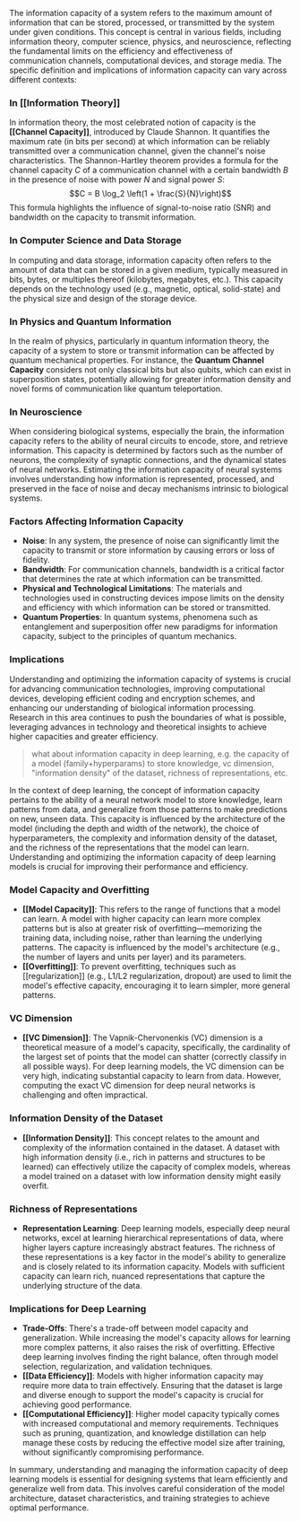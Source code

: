 The information capacity of a system refers to the maximum amount of information that can be stored, processed, or transmitted by the system under given conditions. This concept is central in various fields, including information theory, computer science, physics, and neuroscience, reflecting the fundamental limits on the efficiency and effectiveness of communication channels, computational devices, and storage media. The specific definition and implications of information capacity can vary across different contexts:

### In [[Information Theory]]
In information theory, the most celebrated notion of capacity is the **[[Channel Capacity]]**, introduced by Claude Shannon. It quantifies the maximum rate (in bits per second) at which information can be reliably transmitted over a communication channel, given the channel's noise characteristics. The Shannon-Hartley theorem provides a formula for the channel capacity $C$ of a communication channel with a certain bandwidth $B$ in the presence of noise with power $N$ and signal power $S$:
$$C = B \log_2 \left(1 + \frac{S}{N}\right)$$
This formula highlights the influence of signal-to-noise ratio (SNR) and bandwidth on the capacity to transmit information.

### In Computer Science and Data Storage
In computing and data storage, information capacity often refers to the amount of data that can be stored in a given medium, typically measured in bits, bytes, or multiples thereof (kilobytes, megabytes, etc.). This capacity depends on the technology used (e.g., magnetic, optical, solid-state) and the physical size and design of the storage device.

### In Physics and Quantum Information
In the realm of physics, particularly in quantum information theory, the capacity of a system to store or transmit information can be affected by quantum mechanical properties. For instance, the **Quantum Channel Capacity** considers not only classical bits but also qubits, which can exist in superposition states, potentially allowing for greater information density and novel forms of communication like quantum teleportation.

### In Neuroscience
When considering biological systems, especially the brain, the information capacity refers to the ability of neural circuits to encode, store, and retrieve information. This capacity is determined by factors such as the number of neurons, the complexity of synaptic connections, and the dynamical states of neural networks. Estimating the information capacity of neural systems involves understanding how information is represented, processed, and preserved in the face of noise and decay mechanisms intrinsic to biological systems.

### Factors Affecting Information Capacity

- **Noise**: In any system, the presence of noise can significantly limit the capacity to transmit or store information by causing errors or loss of fidelity.
- **Bandwidth**: For communication channels, bandwidth is a critical factor that determines the rate at which information can be transmitted.
- **Physical and Technological Limitations**: The materials and technologies used in constructing devices impose limits on the density and efficiency with which information can be stored or transmitted.
- **Quantum Properties**: In quantum systems, phenomena such as entanglement and superposition offer new paradigms for information capacity, subject to the principles of quantum mechanics.

### Implications
Understanding and optimizing the information capacity of systems is crucial for advancing communication technologies, improving computational devices, developing efficient coding and encryption schemes, and enhancing our understanding of biological information processing. Research in this area continues to push the boundaries of what is possible, leveraging advances in technology and theoretical insights to achieve higher capacities and greater efficiency.

>what about information capacity in deep learning, e.g. the capacity of a model (family+hyperparams) to store knowledge, vc dimension, "information density" of the dataset, richness of representations, etc.

In the context of deep learning, the concept of information capacity pertains to the ability of a neural network model to store knowledge, learn patterns from data, and generalize from those patterns to make predictions on new, unseen data. This capacity is influenced by the architecture of the model (including the depth and width of the network), the choice of hyperparameters, the complexity and information density of the dataset, and the richness of the representations that the model can learn. Understanding and optimizing the information capacity of deep learning models is crucial for improving their performance and efficiency.

### Model Capacity and Overfitting

- **[[Model Capacity]]**: This refers to the range of functions that a model can learn. A model with higher capacity can learn more complex patterns but is also at greater risk of overfitting—memorizing the training data, including noise, rather than learning the underlying patterns. The capacity is influenced by the model's architecture (e.g., the number of layers and units per layer) and its parameters.
- **[[Overfitting]]**: To prevent overfitting, techniques such as [[regularization]] (e.g., L1/L2 regularization, dropout) are used to limit the model's effective capacity, encouraging it to learn simpler, more general patterns.

### VC Dimension

- **[[VC Dimension]]**: The Vapnik-Chervonenkis (VC) dimension is a theoretical measure of a model's capacity, specifically, the cardinality of the largest set of points that the model can shatter (correctly classify in all possible ways). For deep learning models, the VC dimension can be very high, indicating substantial capacity to learn from data. However, computing the exact VC dimension for deep neural networks is challenging and often impractical.

### Information Density of the Dataset

- **[[Information Density]]**: This concept relates to the amount and complexity of the information contained in the dataset. A dataset with high information density (i.e., rich in patterns and structures to be learned) can effectively utilize the capacity of complex models, whereas a model trained on a dataset with low information density might easily overfit.

### Richness of Representations

- **Representation Learning**: Deep learning models, especially deep neural networks, excel at learning hierarchical representations of data, where higher layers capture increasingly abstract features. The richness of these representations is a key factor in the model's ability to generalize and is closely related to its information capacity. Models with sufficient capacity can learn rich, nuanced representations that capture the underlying structure of the data.

### Implications for Deep Learning

- **Trade-Offs**: There's a trade-off between model capacity and generalization. While increasing the model's capacity allows for learning more complex patterns, it also raises the risk of overfitting. Effective deep learning involves finding the right balance, often through model selection, regularization, and validation techniques.
- **[[Data Efficiency]]**: Models with higher information capacity may require more data to train effectively. Ensuring that the dataset is large and diverse enough to support the model's capacity is crucial for achieving good performance.
- **[[Computational Efficiency]]**: Higher model capacity typically comes with increased computational and memory requirements. Techniques such as pruning, quantization, and knowledge distillation can help manage these costs by reducing the effective model size after training, without significantly compromising performance.

In summary, understanding and managing the information capacity of deep learning models is essential for designing systems that learn efficiently and generalize well from data. This involves careful consideration of the model architecture, dataset characteristics, and training strategies to achieve optimal performance.